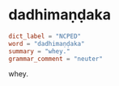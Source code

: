 # dadhimaṇḍaka

``` toml
dict_label = "NCPED"
word = "dadhimaṇḍaka"
summary = "whey."
grammar_comment = "neuter"
```

whey.

